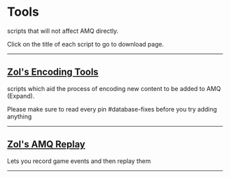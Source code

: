 # **Tools**

scripts that will not affect AMQ directly.

Click on the title of each script to go to download page.

---

## [Zol's Encoding Tools](https://github.com/amq-script-project/AMQ-Scripts/tree/master/encoding)

scripts which aid the process of encoding new content to be added to AMQ (Expand).

Please make sure to read every pin #database-fixes before you try adding anything

---

## [Zol's AMQ Replay](https://github.com/amq-script-project/AMQ-Scripts/blob/master/gameplay/amqReplay.user.js)

Lets you record game events and then replay them

---

